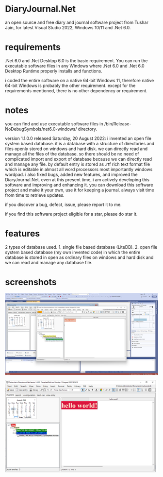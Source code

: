 # DiaryJournal.Net
 an open source and free diary and journal software project from Tushar Jain, for latest Visual Studio 2022, Windows 10/11 and .Net 6.0.

# requirements
.Net 6.0 and .Net Desktop 6.0 is the basic requirement. You can run the executable software files in any Windows where .Net 6.0 and .Net 6.0 Desktop Runtime properly installs and functions.

i coded the entire software on a native 64-bit Windows 11, therefore native 64-bit Windows is probably the other requirement. except for the requirements mentioned, there is no other dependency or requirement.

# notes
you can find and use executable software files in /bin/Release-NoDebugSymbols/net6.0-windows/ directory.

version 1.1.0.0 released Saturday, 20 August 2022:
i invented an open file system based database. it is a database with a structure of directories and files openly stored on windows and hard disk. we can directly read and manage all the files of the database. so there should be no need of complicated import and export of database because we can directly read and manage any file. by default entry is stored as .rtf rich text format file which is editable in almost all word processors most importantly windows wordpad. i also fixed bugs, added new features, and improved the DiaryJournal.Net. even at this present time, i am actively developing this software and improving and enhancing it. you can download this software project and make it your own, use it for keeping a journal. always visit time from time to retrieve updates.

if you discover a bug, defect, issue, please report it to me.

if you find this software project eligible for a star, please do star it.

# features
2 types of database used. 1. single file based database (LiteDB). 2. open file system based database (my own invented code) in which the entire database is stored in open as ordinary files on windows and hard disk and we can read and manage any database file.

# screenshots
![Alt text](/screenshot1.png?raw=false "DiaryJournal.Net screenshot 1")

![Alt text](/screenshot2.png?raw=false "DiaryJournal.Net screenshot 2")
